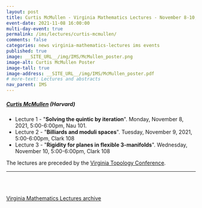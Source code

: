 ```yaml
---
layout: post
title: Curtis McMullen - Virginia Mathematics Lectures - November 8-10, 2021
event-date: 2021-11-08 16:00:00
multi-day-event: true
permalink: /ims/lectures/curtis-mcmullen/
comments: false
categories: news virginia-mathematics-lectures ims events 
published: true
image: __SITE_URL__/img/IMS/McMullen_poster.png
image-alt: Curtis McMullen Poster
image-tall: true
image-address: __SITE_URL__/img/IMS/McMullen_poster.pdf
# more-text: Lectures and abstracts
nav_parent: IMS
---
```


<h5 class="mt-1 mb-4"><a href="http://people.math.harvard.edu/~ctm/">Curtis McMullen</a> (Harvard)</h5>

- Lecture 1 - "**Solving the quintic by iteration**". Monday, November 8, 2021, 5:00-6:00pm, Nau 101.
- Lecture 2 - "**Billiards and moduli spaces**". Tuesday, November 9, 2021, 5:00-6:00pm, Clark 108
- Lecture 3 - "**Rigidity for planes in flexible 3-manifolds**". Wednesday, November 10, 5:00-6:00pm, Clark 108

The lectures are preceded by the <a href="https://filippomazzoli.github.io/conferences/VTC2021/index.html">Virginia Topology Conference</a>.

<!--more-->

---

<br><br>

[Virginia Mathematics Lectures archive]({{site.url}}/ims/lectures)
